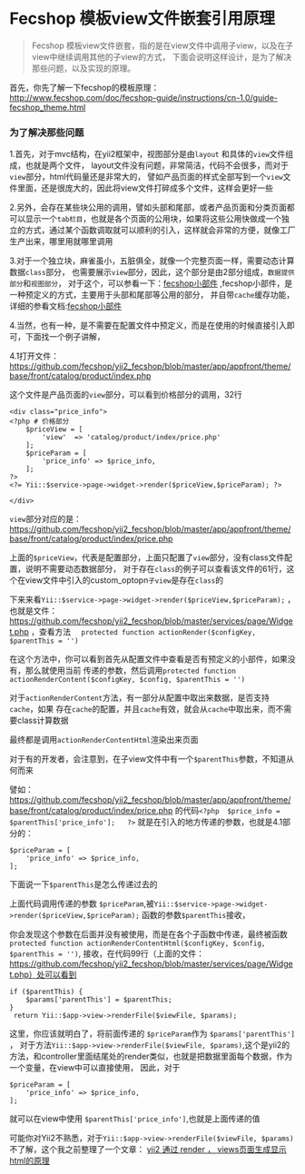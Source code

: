 Fecshop 模板view文件嵌套引用原理
===================


> Fecshop 模板view文件嵌套，指的是在view文件中调用子view，以及在子view中继续调用其他的子view的方式，
> 下面会说明这样设计，是为了解决那些问题，以及实现的原理。



首先，你先了解一下fecshop的模板原理：http://www.fecshop.com/doc/fecshop-guide/instructions/cn-1.0/guide-fecshop_theme.html

### 为了解决那些问题

1.首先，对于mvc结构，在yii2框架中，视图部分是由`layout` 和具体的`view`文件组成，也就是两个文件，
layout文件没有问题，非常简洁，代码不会很多，而对于`view`部分，html代码量还是非常大的，
譬如产品页面的样式全部写到一个`view`文件里面，还是很庞大的，因此将view文件打碎成多个文件，这样会更好一些

2.另外，会存在某些块公用的调用，譬如头部和尾部，或者产品页面和分类页面都可以显示一个`tab栏目`，也就是各个页面的公用块，如果将这些公用快做成一个独立的方式，通过某个函数调取就可以顺利的引入，这样就会非常的方便，就像工厂生产出来，哪里用就哪里调用

3.对于一个独立块，麻雀虽小，五脏俱全，就像一个完整页面一样，需要动态计算数据`class`部分，
也需要展示`view`部分，因此，这个部分是由2部分组成，`数据提供部分`和`视图部分`，
对于这个，可以参看一下：[fecshop小部件](http://www.fecshop.com/doc/fecshop-guide/instructions/cn-1.0/guide-fecshop_widget.html)
,fecshop小部件，是一种预定义的方式，主要用于头部和尾部等公用的部分，
并自带`cache`缓存功能，详细的参看文档:[fecshop小部件](http://www.fecshop.com/doc/fecshop-guide/instructions/cn-1.0/guide-fecshop_widget.html)


4.当然，也有一种，是不需要在配置文件中预定义，而是在使用的时候直接引入即可，下面找一个例子讲解，


4.1打开文件：https://github.com/fecshop/yii2_fecshop/blob/master/app/appfront/theme/base/front/catalog/product/index.php

这个文件是产品页面的`view`部分，可以看到价格部分的调用，32行

```
<div class="price_info">
<?php # 价格部分
	$priceView = [
		'view'	=> 'catalog/product/index/price.php'
	];
	$priceParam = [
		'price_info' => $price_info,
	];
?>
<?= Yii::$service->page->widget->render($priceView,$priceParam); ?>

</div>
```

`view`部分对应的是：https://github.com/fecshop/yii2_fecshop/blob/master/app/appfront/theme/base/front/catalog/product/index/price.php

上面的`$priceView`，代表是配置部分，上面只配置了`view`部分，没有class文件配置，说明不需要动态数据部分，
对于存在`class`的例子可以查看该文件的61行，这个在view文件中引入的custom_optopn`子view`是存在`class`的

下来来看`Yii::$service->page->widget->render($priceView,$priceParam);`
，也就是文件：https://github.com/fecshop/yii2_fecshop/blob/master/services/page/Widget.php
，查看方法 `  protected function actionRender($configKey, $parentThis = '')`

在这个方法中，你可以看到首先从配置文件中查看是否有预定义的小部件，如果没有，那么就使用当前
传递的参数，然后调用`protected function actionRenderContent($configKey, $config, $parentThis = '')`

对于`actionRenderContent`方法，有一部分从配置中取出来数据，是否支持`cache`，如果
存在`cache`的配置，并且`cache`有效，就会从`cache`中取出来，而不需要class计算数据

最终都是调用`actionRenderContentHtml`渲染出来页面



对于有的开发者，会注意到，在子view文件中有一个`$parentThis`参数，不知道从何而来

譬如：https://github.com/fecshop/yii2_fecshop/blob/master/app/appfront/theme/base/front/catalog/product/index/price.php
的代码`<?php  $price_info = $parentThis['price_info'];   ?>`
就是在引入的地方传递的参数，也就是4.1部分的：

```
$priceParam = [
    'price_info' => $price_info,
];
```

下面说一下`$parentThis`是怎么传递过去的


上面代码调用传递的参数 `$priceParam`,被`Yii::$service->page->widget->render($priceView,$priceParam);`
函数的参数`$parentThis`接收，

你会发现这个参数在后面并没有被使用，而是在各个子函数中传递，最终被函数
`protected function actionRenderContentHtml($configKey, $config, $parentThis = '')`,
接收，在代码99行（上面的文件：https://github.com/fecshop/yii2_fecshop/blob/master/services/page/Widget.php）处可以看到

```
if ($parentThis) {
	$params['parentThis'] = $parentThis;
}
 return Yii::$app->view->renderFile($viewFile, $params);
```

这里，你应该就明白了，将前面传递的 `$priceParam`作为 `$params['parentThis'] `，
对于方法`Yii::$app->view->renderFile($viewFile, $params)`,这个是yii2的方法，和controller里面结尾处的render类似，也就是把数据里面每个数据，作为一个变量，在view中可以直接使用，
因此，对于

```
$priceParam = [
    'price_info' => $price_info,
];
```

就可以在view中使用 `$parentThis['price_info']`,也就是上面传递的值

可能你对Yii2不熟悉，对于`Yii::$app->view->renderFile($viewFile, $params)`不了解，这个我之前整理了一个文章：
[yii2 通过 render ， views页面生成显示html的原理](http://www.fancyecommerce.com/2016/05/23/yii2-views%E9%A1%B5%E9%9D%A2%E7%94%9F%E6%88%90%E6%98%BE%E7%A4%BAhtml%E7%9A%84%E5%8E%9F%E7%90%86/)


